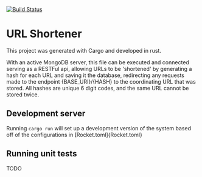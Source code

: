 [![Build Status](http://jenkins.paz.ienza.tech/job/url-shortener/job/main/badge/icon)](http://jenkins.paz.ienza.tech/job/url-shortener/job/main/)

# URL Shortener

This project was generated with Cargo and developed in rust. 

With an active MongoDB server, this file can be executed and connected serving as a RESTFul api, allowing URLs to be 'shortened' by generating a hash for each URL and saving it the database, redirecting any requests made to the endpoint {BASE_URI}/{HASH} to the coordinating URL that was stored. All hashes are unique 6 digit codes, and the same URL cannot be stored twice.

## Development server

Running ```cargo run``` will set up a development version of the system based off of the configurations in [Rocket.toml]{Rocket.toml}

## Running unit tests

TODO
